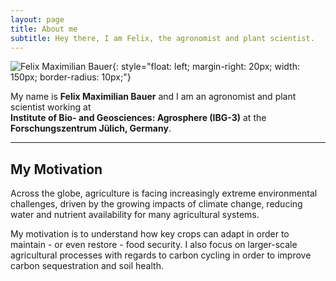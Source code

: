 ```yaml
---
layout: page
title: About me
subtitle: Hey there, I am Felix, the agronomist and plant scientist.
---
```



![Felix Maximilian Bauer](/assets/img/rhizo.JPG){: style="float: left; margin-right: 20px; width: 150px; border-radius: 10px;"}

My name is **Felix Maximilian Bauer** and I am an agronomist and plant scientist working at  
**Institute of Bio- and Geosciences: Agrosphere (IBG-3)** at the **Forschungszentrum Jülich, Germany**.

---

## My Motivation

Across the globe, agriculture is facing increasingly extreme environmental challenges, driven by the growing impacts of climate change, reducing water and nutrient availability for many agricultural systems.  

My motivation is to understand how key crops can adapt in order to maintain - or even restore - food security. I also focus on larger-scale agricultural processes with regards to carbon cycling in order to improve carbon sequestration and soil health.
